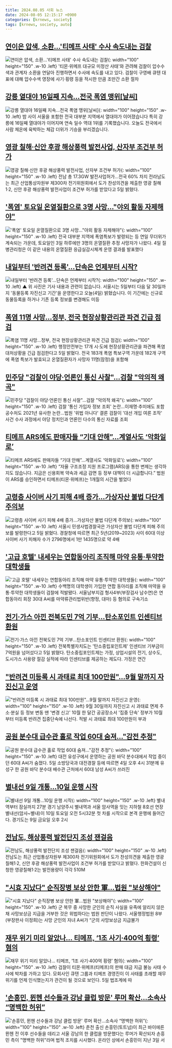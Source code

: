```yaml
---
title: 2024.08.05 사회 뉴스
date: 2024-08-05 12:15:17 +0900
categories: [krnews, society]
tags: [krnews, society, auto]
---
```

## [연이은 압색, 소환...'티메프 사태' 수사 속도내는 검찰](https://n.news.naver.com/mnews/article/014/0005222881)

![연이은 압색, 소환...'티메프 사태' 수사 속도내는 검찰](https://mimgnews.pstatic.net/image/origin/014/2024/08/04/5222881.jpg?type=nf220_150){: width="100" height="150" .w-10 .left}
'티몬·위메프 대규모 미정산 사태'와 관려해 검찰이 압수수색과 관계자 소환을 연달아 진행하면서 수사에 속도를 내고 있다. 검찰이 구영배 큐텐 대표에 대해 압수수색 영장에 사기·횡령 등을 적시한 만큼 조만간 소환 절차

## [강릉 열대야 16일째 지속...전국 폭염 맹위[날씨]](https://n.news.naver.com/mnews/article/052/0002069892)

![강릉 열대야 16일째 지속...전국 폭염 맹위[날씨]](https://mimgnews.pstatic.net/image/origin/052/2024/08/04/2069892.jpg?type=nf220_150){: width="100" height="150" .w-10 .left}
밤 사이 서울을 포함한 전국 대부분 지역에서 열대야가 이어졌습니다 특히 강릉에 16일째 열대야가 이어지며 연속 일수 역대 1위를 기록했습니다. 오늘도 전국에서 사람 체온에 육박하는 체감 더위가 기승을 부리겠습니다.

## [영광 칠해·신안 후광 해상풍력 발전사업, 산자부 조건부 허가](https://n.news.naver.com/mnews/article/002/0002344343)

![영광 칠해·신안 후광 해상풍력 발전사업, 산자부 조건부 허가](https://mimgnews.pstatic.net/image/origin/002/2024/08/05/2344343.jpg?type=nf220_150){: width="100" height="150" .w-10 .left}
전남 총 17.3GW 발전사업허가…전국 60% 차지 전라남도는 최근 산업통상자원부 제300차 전기위원회에서 도가 찬성의견을 제출한 영광 칠해1·2, 신안 후광 해상풍력 발전사업이 조건부 허가를 받았다고 5일 밝혔다.

## ['폭염' 토요일 온열질환으로 3명 사망…"야외 활동 자제해야"](https://n.news.naver.com/mnews/article/015/0005017860)

!['폭염' 토요일 온열질환으로 3명 사망…"야외 활동 자제해야"](https://mimgnews.pstatic.net/image/origin/015/2024/08/04/5017860.jpg?type=nf220_150){: width="100" height="150" .w-10 .left}
전국 대부분 지역에 폭염특보가 발령되는 등 연일 무더위가 계속되는 가운데, 토요일인 3일 하루에만 3명의 온열질환 추정 사망자가 나왔다. 4일 질병관리청은 이 같은 내용의 온열질환 응급실감시체계 운영 결과를 발표했다

## [내일부터 '반려견 등록'…단속은 언제부터 시작?](https://n.news.naver.com/mnews/article/055/0001178468)

![내일부터 '반려견 등록'…단속은 언제부터 시작?](https://mimgnews.pstatic.net/image/origin/055/2024/08/04/1178468.jpg?type=nf220_150){: width="100" height="150" .w-10 .left}
▲ 위 사진은 기사 내용과 관련이 없습니다. 서울시는 5일부터 다음 달 30일까지 '동물등록 자진신고 기간'을 운영한다고 오늘(4일) 밝혔습니다. 이 기간에는 신규로 동물등록을 하거나 기존 등록 정보를 변경해도 미등

## [폭염 11명 사망…정부, 전국 현장상황관리관 파견 긴급 점검](https://n.news.naver.com/mnews/article/421/0007710291)

![폭염 11명 사망…정부, 전국 현장상황관리관 파견 긴급 점검](https://mimgnews.pstatic.net/image/origin/421/2024/08/05/7710291.jpg?type=nf220_150){: width="100" height="150" .w-10 .left}
행정안전부는 17개 시·도에 현장상황관리관을 파견해 폭염 대처상황을 긴급 점검한다고 5일 밝혔다. 전국 183개 폭염 특보구역 가운데 182개 구역에 폭염 특보가 발효되고 온열질환자가 사망자 11명(잠정)을 포함해

## [민주당 "검찰이 야당·언론인 통신 사찰"…검찰 "악의적 왜곡"](https://n.news.naver.com/mnews/article/001/0014853793)

![민주당 "검찰이 야당·언론인 통신 사찰"…검찰 "악의적 왜곡"](https://mimgnews.pstatic.net/image/origin/001/2024/08/04/14853793.jpg?type=nf220_150){: width="100" height="150" .w-10 .left}
검찰 '통신 가입자 정보 조회' 논란…이재명·추미애도 포함 공수처도 2021년 유사한 논란…법원 '위법 아니다' 결론 검찰이 '대선 개입 여론 조작' 사건 수사 과정에서 야당 정치인과 언론인 다수의 통신 자료를 조회

## [티메프 ARS에도 판매자들 “기대 안해”…계열사도 ‘악화일로’](https://n.news.naver.com/mnews/article/016/0002345356)

![티메프 ARS에도 판매자들 “기대 안해”…계열사도 ‘악화일로’](https://mimgnews.pstatic.net/image/origin/016/2024/08/05/2345356.jpg?type=nf220_150){: width="100" height="150" .w-10 .left}
“자율 구조조정 지원 프로그램(ARS)을 통한 변제는 생각하지도 않습니다. 지금은 신용회복 약속과 세금 감면 등 정부 대책이 더 시급합니다.” 법원이 ARS를 승인하면서 티메프(티몬·위메프)는 1개월의 시간을 벌었다

## [고령층 사이버 사기 피해 4배 증가…가상자산 불법 다단계 주의보](https://n.news.naver.com/mnews/article/020/0003580299)

![고령층 사이버 사기 피해 4배 증가…가상자산 불법 다단계 주의보](https://mimgnews.pstatic.net/image/origin/020/2024/08/05/3580299.jpg?type=nf220_150){: width="100" height="150" .w-10 .left}
서울시 민생사법경찰국은 가상자산 불법 다단계 피해 주의보를 발령한다고 5일 밝혔다. 경찰청에 따르면 최근 5년(2019~2023) 사이 60대 이상 사이버 사기 피해자 수가 2796명에서 1만 1435명으로 약 4배

## ['고급 호텔' 내세우는 연합동아리 조직해 마약 유통·투약한 대학생들](https://n.news.naver.com/mnews/article/003/0012709754)

!['고급 호텔' 내세우는 연합동아리 조직해 마약 유통·투약한 대학생들](https://mimgnews.pstatic.net/image/origin/003/2024/08/05/12709754.jpg?type=nf220_150){: width="100" height="150" .w-10 .left}
수백명의 대학생이 가입한 연합 동아리를 조직해 마약을 유통·투약한 대학생들이 검찰에 적발됐다. 서울남부지검 형사4부(부장검사 남수연)은 연합동아리 회장 30대 A씨를 마약류관리법위반(향정, 대마) 등 혐의로 구속기소

## [전기·가스 아낀 전북도민 7억 기부…탄소포인트 인센티브 환원](https://n.news.naver.com/mnews/article/001/0014854657)

![전기·가스 아낀 전북도민 7억 기부…탄소포인트 인센티브 환원](https://mimgnews.pstatic.net/image/origin/001/2024/08/05/14854657.jpg?type=nf220_150){: width="100" height="150" .w-10 .left}
전북특별자치도는 '탄소중립포인트제' 인센티브 기부금이 7억원을 넘어섰다고 5일 밝혔다. 탄소중립포인트제는 가정, 상업시설의 전기, 상수도, 도시가스 사용량 절감 실적에 따라 인센티브를 제공하는 제도다. 가정은 연간

## ["반려견 미등록 시 과태료 최대 100만원"…9월 말까지 자진신고 운영](https://n.news.naver.com/mnews/article/029/0002892591)

!["반려견 미등록 시 과태료 최대 100만원"…9월 말까지 자진신고 운영](https://mimgnews.pstatic.net/image/origin/029/2024/08/04/2892591.jpg?type=nf220_150){: width="100" height="150" .w-10 .left}
9월 30일까지 자진신고 시 과태료 면제 주소·분실 등 정보 변동 땐 '변경 신고' 10월 한 달간 공공장소서 '집중 단속' 정부가 10월부터 미등록 반려견 집중단속에 나선다. 적발 시 과태료 최대 100만원이 부과

## [공원 분수대 급수관 홀로 작업 60대 숨져…"감전 추정"](https://n.news.naver.com/mnews/article/001/0014854601)

![공원 분수대 급수관 홀로 작업 60대 숨져…"감전 추정"](https://mimgnews.pstatic.net/image/origin/001/2024/08/05/14854601.jpg?type=nf220_150){: width="100" height="150" .w-10 .left}
대전 유성구에서 운영하는 공원 바닥 분수대에서 작업 중이던 60대 A씨가 숨졌다. 5일 소방당국과 대전경찰 등에 따르면 4일 오후 4시 31분께 유성구 한 공원 바닥 분수대 배수관 근처에서 60대 남성 A씨가 쓰러진

## [별내선 9일 개통…10일 운행 시작](https://n.news.naver.com/mnews/article/009/0005345391)

![별내선 9일 개통…10일 운행 시작](https://mimgnews.pstatic.net/image/origin/009/2024/08/05/5345391.jpg?type=nf220_150){: width="100" height="150" .w-10 .left}
별내역부터 잠실까지 27분 경기 남양주시 별내역과 서울 암사역을 잇는 지하철 8호선 연장 별내선(암사~별내)이 10일 토요일 오전 5시32분 첫 차를 시작으로 본격 운행에 들어간다. 경기도는 9일 금요일 오후 2시

## [전남도, 해상풍력 발전단지 조성 잰걸음](https://n.news.naver.com/mnews/article/016/0002345248)

![전남도, 해상풍력 발전단지 조성 잰걸음](https://mimgnews.pstatic.net/image/origin/016/2024/08/05/2345248.jpg?type=nf220_150){: width="100" height="150" .w-10 .left}
전남도는 최근 산업통상자원부 제300차 전기위원회에서 도가 찬성의견을 제출한 영광 칠해1·2, 신안 후광 해상풍력 발전사업이 조건부 허가를 받았다고 밝혔다. 한화건설이 신청한 영광칠해1·2는 발전용량이 각각 510M

## ["시효 지났다" 순직장병 보상 안한 軍…법원 "보상해야"](https://n.news.naver.com/mnews/article/025/0003377850)

!["시효 지났다" 순직장병 보상 안한 軍…법원 "보상해야"](https://mimgnews.pstatic.net/image/origin/025/2024/08/05/3377850.jpg?type=nf220_150){: width="100" height="150" .w-10 .left}
군 복무 중 사망한 군인의 순직 사실을 유족에 알리지 않은 채 사망보상금 지급을 거부한 것은 위법하다는 법원 판단이 나왔다. 서울행정법원 8부(부장판사 이정희)는 사망 군인의 자녀 A씨가 “군의 사망보상금 지급불가

## [재무 위기 미리 알았나… 티메프, ‘1조 사기·400억 횡령’ 혐의](https://n.news.naver.com/mnews/article/005/0001715689)

![재무 위기 미리 알았나… 티메프, ‘1조 사기·400억 횡령’ 혐의](https://mimgnews.pstatic.net/image/origin/005/2024/08/05/1715689.jpg?type=nf220_150){: width="100" height="150" .w-10 .left}
검찰이 티몬·위메프(티메프)의 판매 대금 지급 불능 사태 수사에 박차를 가하고 있다. 모회사인 큐텐 그룹과 티메프 경영진이 이 사태를 초래할 재무 위기를 언제 인식했는지가 관건이 될 것으로 보인다. 5일 법조계에 따

## ['손흥민, 뮌헨 선수들과 강남 클럽 방문' 루머 확산…소속사 “명백한 허위”](https://n.news.naver.com/mnews/article/087/0001060015)

!['손흥민, 뮌헨 선수들과 강남 클럽 방문' 루머 확산…소속사 “명백한 허위”](https://mimgnews.pstatic.net/image/origin/087/2024/08/05/1060015.jpg?type=nf220_150){: width="100" height="150" .w-10 .left}
춘천 출신 손흥민(토트넘)이 최근 바이에른 뮌헨 전 이후 선수들을 데리고 서울 강남의 한 클럽을 방문했다는 루머가 확산되자 손흥민 측이 "명백한 허위"라며 법적 조치를 시사했다. 온라인 상에서 손흥민이 지난 3일 서

